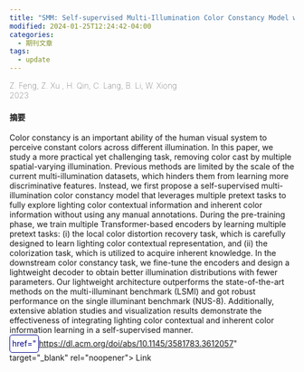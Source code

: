 ```yaml
---
title: "SMM: Self-supervised Multi-Illumination Color Constancy Model with Multiple Pretext Tasks. Proceedings of the 31st ACM International Conference on Multimedia."
modified: 2024-01-25T12:24:42-04:00
categories:
  - 期刊文章
tags:
  - update
---
```

<div style="font-weight: lighter;size:22px">Z. Feng, Z. Xu , H. Qin, C. Lang, B. Li, W. Xiong</div>
<div style="font-weight: lighter;size:22px;margin-bottom=20px">2023</div>

<h4>摘要</h4>
Color constancy is an important ability of the human visual system to perceive constant colors across different illumination. In this paper, we study a more practical yet challenging task, removing color cast by multiple spatial-varying illumination. Previous methods are limited by the scale of the current multi-illumination datasets, which hinders them from learning more discriminative features. Instead, we first propose a self-supervised multi-illumination color constancy model that leverages multiple pretext tasks to fully explore lighting color contextual information and inherent color information without using any manual annotations. During the pre-training phase, we train multiple Transformer-based encoders by learning multiple pretext tasks: (i) the local color distortion recovery task, which is carefully designed to learn lighting color contextual representation, and (ii) the colorization task, which is utilized to acquire inherent knowledge. In the downstream color constancy task, we fine-tune the encoders and design a lightweight decoder to obtain better illumination distributions with fewer parameters. Our lightweight architecture outperforms the state-of-the-art methods on the multi-illuminant benchmark (LSMI) and got robust performance on the single illuminant benchmark (NUS-8). Additionally, extensive ablation studies and visualization results demonstrate the effectiveness of integrating lighting color contextual and inherent color information learning in a self-supervised manner.
<br>
<div > 
<a style="
width:50px; 
height:30px; 
display:inline-block; 
color:darkblue; 
background-color:white;
text-decoration: none;
border-radius: 5px;
text-align: center;
border: 1px solid darkblue;
line-height: 30px;
"
onmouseover="this.style.backgroundColor='darkblue'; this.style.color='white';" 
onmouseout="this.style.backgroundColor='white'; this.style.color='darkblue';"

href="https://dl.acm.org/doi/abs/10.1145/3581783.3612057" target="\_blank" rel="noopener"> Link </a>

</div>
